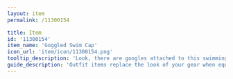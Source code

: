 ```yaml
---
layout: item
permalink: /11300154

title: Item
id: '11300154'
item_name: 'Goggled Swim Cap'
icon_url: 'item/icon/11300154.png'
tooltip_description: 'Look, there are googles attached to this swimming cap!'
guide_description: 'Outfit items replace the look of your gear when equipped.'
---
```

